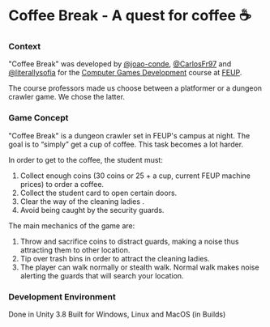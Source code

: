 # Coffee Break - A quest for coffee :coffee:

### Context

"Coffee Break" was developed by [@joao-conde](https://github.com/joao-conde), [@CarlosFr97](https://github.com/CarlosFr97) and [@literallysofia](https://github.com/literallysofia) for the [Computer Games Development](https://sigarra.up.pt/feup/en/UCURR_GERAL.FICHA_UC_VIEW?pv_ocorrencia_id=281244) course at [FEUP](https://sigarra.up.pt/feup/pt/web_page.inicial).

The course professors made us choose between a platformer or a dungeon crawler game. We chose the latter.


### Game Concept

"Coffee Break" is a dungeon crawler set in FEUP's campus at night. The goal is to “simply” get a cup of coffee. This task becomes a lot harder.

In order to get to the coffee, the student must:
1. Collect enough coins (30 coins or 25 + a cup, current FEUP machine prices) to order a coffee.
2. Collect the student card to open certain doors.
3. Clear the way of the cleaning ladies .
4. Avoid being caught by the security guards.


The main mechanics of the game are:
1. Throw and sacrifice coins to distract guards, making a noise thus attracting them to other location.
2. Tip over trash bins in order to attract the cleaning ladies.
3. The player can walk normally or stealth walk. Normal walk makes noise alerting the guards that will search your location.


### Development Environment

Done in Unity 3.8
Built for Windows, Linux and MacOS (in Builds)
